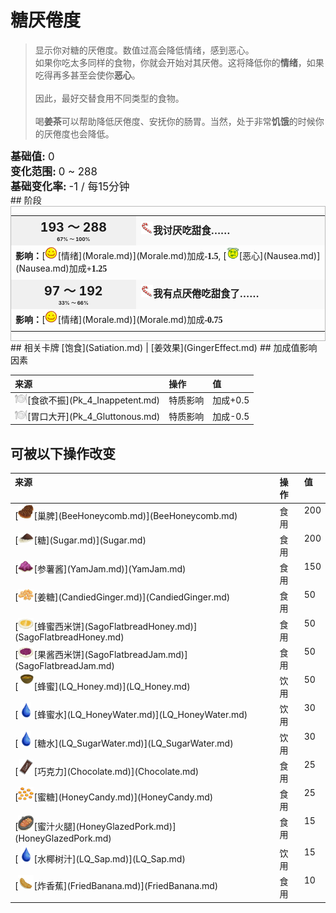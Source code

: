 # 糖<nobr>厌倦度</nobr>  
> 显示你对糖的厌倦度。数值过高会降低情绪，感到恶心。  
> 如果你吃太多同样的食物，你就会开始对其厌倦。这将降低你的<b>情绪</b>，如果吃得再多甚至会使你<b>恶心</b>。<br><br>因此，最好交替食用不同类型的食物。<br><br>喝<b>姜茶</b>可以帮助降低厌倦度、安抚你的肠胃。当然，处于非常<b>饥饿</b>的时候你的厌倦度也会降低。  
  
<div style="font-size:1.2em"><b>基础值: </b> 0 </div>  
<div style="font-size:1.2em"><b>变化范围: </b> 0 ~ 288 </div>  
<div style="font-size:1.2em"><b>基础变化率: </b> -1 / 每15分钟 </div>  
## 阶段  
<div  style="border:1px solid #BBB"><table><tr style="height:2em;"><td style="background-color:#F0F0F0;text-align:center;width:180px;font-size:1.4em;font-weight:bold;vertical-align:middle;"><div>193 ～ 288<div><div style="font-size:0.4em">67% ～ 100%</div></td><td colspan=2 style="font-size:1.1em;vertical-align:middle;background-color:#F9F9F9;"><div><b><div style="width:20px;display:inline-block;text-align:center"><img decoding="async" src="../wiki/Sprite/SaturationSugar.png" href="a.md" style="max-width:20px;max-height:20px;"></div>我讨厌吃甜食……</b></div><div style="font-size:0.8em;padding-top:4px;"></div></td></tr><tr><td colspan=2><b>影响：</b>[<div style="width:20px;display:inline-block;text-align:center"><img decoding="async" src="../wiki/Sprite/Content.png" href="a.md" style="max-width:20px;max-height:20px;"></div>[情绪](Morale.md)](Morale.md)加成<span style="font-family:ui-monospace"><b>-1.5</b></span>, [<div style="width:20px;display:inline-block;text-align:center"><img decoding="async" src="../wiki/Sprite/Dizzy.png" href="a.md" style="max-width:20px;max-height:20px;"></div>[恶心](Nausea.md)](Nausea.md)加成<span style="font-family:ui-monospace"><b>+1.25</b></span></td></tr><tr><td colspan=2></td></tr><tr style="height:2em;"><td style="background-color:#F0F0F0;text-align:center;width:180px;font-size:1.4em;font-weight:bold;vertical-align:middle;"><div>97 ～ 192<div><div style="font-size:0.4em">33% ～ 66%</div></td><td colspan=2 style="font-size:1.1em;vertical-align:middle;background-color:#F9F9F9;"><div><b><div style="width:20px;display:inline-block;text-align:center"><img decoding="async" src="../wiki/Sprite/SaturationSugar.png" href="a.md" style="max-width:20px;max-height:20px;"></div>我有点厌倦吃甜食了……</b></div><div style="font-size:0.8em;padding-top:4px;"></div></td></tr><tr><td colspan=2><b>影响：</b>[<div style="width:20px;display:inline-block;text-align:center"><img decoding="async" src="../wiki/Sprite/Content.png" href="a.md" style="max-width:20px;max-height:20px;"></div>[情绪](Morale.md)](Morale.md)加成<span style="font-family:ui-monospace"><b>-0.75</b></span></td></tr><tr><td colspan=2></td></tr></table></div>  
## 相关卡牌  
[饱食](Satiation.md)  |  [姜效果](GingerEffect.md)  
## 加成值影响因素  
<style>
        .table2579 th,td{
            text-align:left;
            vertical-align:top;
        }
        </style><table class="table table-bordered table2579" data-toggle="table"  ><thead style=""><tr ><th  style=""  >来源</th><th  style=""  >操作</th><th  style=""  >值</th></tr></thead><tr ><td  style=""  ><div style="width:20px;display:inline-block;text-align:center"><img decoding="async" src="../wiki/Sprite/Appetite.png" href="a.md" style="max-width:20px;max-height:20px;"></div>[食欲不振](Pk_4_Inappetent.md)</td><td  style=""  >特质影响</td><td  style=""  >加成+0.5</td></tr><tr ><td  style=""  ><div style="width:20px;display:inline-block;text-align:center"><img decoding="async" src="../wiki/Sprite/Appetite.png" href="a.md" style="max-width:20px;max-height:20px;"></div>[胃口大开](Pk_4_Gluttonous.md)</td><td  style=""  >特质影响</td><td  style=""  >加成-0.5</td></tr></tbody></table>  
  
## 可被以下操作改变  
<style>
        .table0695 th,td{
            text-align:left;
            vertical-align:top;
        }
        </style><table class="table table-bordered table0695" data-toggle="table"  ><thead style=""><tr ><th  style=""  >来源</th><th  style=""  >操作</th><th  style=""  data-sortable="true"  >值</th></tr></thead><tr ><td  style=""  >[<div style="width:25px;display:inline-block;text-align:center"><img decoding="async" src="../wiki/Sprite/BeeHoneycomb.png" href="a.md" style="max-width:25px;max-height:25px;"></div>[巢脾](BeeHoneycomb.md)](BeeHoneycomb.md)</td><td  style=""  >食用</td><td  style=""  >200</td></tr><tr ><td  style=""  >[<div style="width:25px;display:inline-block;text-align:center"><img decoding="async" src="../wiki/Sprite/PalmSugar.png" href="a.md" style="max-width:25px;max-height:25px;"></div>[糖](Sugar.md)](Sugar.md)</td><td  style=""  >食用</td><td  style=""  >200</td></tr><tr ><td  style=""  >[<div style="width:25px;display:inline-block;text-align:center"><img decoding="async" src="../wiki/Sprite/YamJam.png" href="a.md" style="max-width:25px;max-height:25px;"></div>[参薯酱](YamJam.md)](YamJam.md)</td><td  style=""  >食用</td><td  style=""  >150</td></tr><tr ><td  style=""  >[<div style="width:25px;display:inline-block;text-align:center"><img decoding="async" src="../wiki/Sprite/CandiedGinger.png" href="a.md" style="max-width:25px;max-height:25px;"></div>[姜糖](CandiedGinger.md)](CandiedGinger.md)</td><td  style=""  >食用</td><td  style=""  >50</td></tr><tr ><td  style=""  >[<div style="width:25px;display:inline-block;text-align:center"><img decoding="async" src="../wiki/Sprite/SagoFlatbreadHoney.png" href="a.md" style="max-width:25px;max-height:25px;"></div>[蜂蜜西米饼](SagoFlatbreadHoney.md)](SagoFlatbreadHoney.md)</td><td  style=""  >食用</td><td  style=""  >50</td></tr><tr ><td  style=""  >[<div style="width:25px;display:inline-block;text-align:center"><img decoding="async" src="../wiki/Sprite/SagoFlatbreadYam.png" href="a.md" style="max-width:25px;max-height:25px;"></div>[果酱西米饼](SagoFlatbreadJam.md)](SagoFlatbreadJam.md)</td><td  style=""  >食用</td><td  style=""  >50</td></tr><tr ><td  style=""  >[<div style="width:25px;display:inline-block;text-align:center"><img decoding="async" src="../wiki/Sprite/CoconutShellHoney.png" href="a.md" style="max-width:25px;max-height:25px;"></div>[蜂蜜](LQ_Honey.md)](LQ_Honey.md)</td><td  style=""  >饮用</td><td  style=""  >50</td></tr><tr ><td  style=""  >[<div style="width:25px;display:inline-block;text-align:center"><img decoding="async" src="../wiki/Sprite/Thirst.png" href="a.md" style="max-width:25px;max-height:25px;"></div>[蜂蜜水](LQ_HoneyWater.md)](LQ_HoneyWater.md)</td><td  style=""  >饮用</td><td  style=""  >30</td></tr><tr ><td  style=""  >[<div style="width:25px;display:inline-block;text-align:center"><img decoding="async" src="../wiki/Sprite/Thirst.png" href="a.md" style="max-width:25px;max-height:25px;"></div>[糖水](LQ_SugarWater.md)](LQ_SugarWater.md)</td><td  style=""  >饮用</td><td  style=""  >30</td></tr><tr ><td  style=""  >[<div style="width:25px;display:inline-block;text-align:center"><img decoding="async" src="../wiki/Sprite/Chocolate.png" href="a.md" style="max-width:25px;max-height:25px;"></div>[巧克力](Chocolate.md)](Chocolate.md)</td><td  style=""  >食用</td><td  style=""  >25</td></tr><tr ><td  style=""  >[<div style="width:25px;display:inline-block;text-align:center"><img decoding="async" src="../wiki/Sprite/BeeHoneyCandy.png" href="a.md" style="max-width:25px;max-height:25px;"></div>[蜜糖](HoneyCandy.md)](HoneyCandy.md)</td><td  style=""  >食用</td><td  style=""  >25</td></tr><tr ><td  style=""  >[<div style="width:25px;display:inline-block;text-align:center"><img decoding="async" src="../wiki/Sprite/HoneyGlazedPork.png" href="a.md" style="max-width:25px;max-height:25px;"></div>[蜜汁火腿](HoneyGlazedPork.md)](HoneyGlazedPork.md)</td><td  style=""  >食用</td><td  style=""  >15</td></tr><tr ><td  style=""  >[<div style="width:25px;display:inline-block;text-align:center"><img decoding="async" src="../wiki/Sprite/Thirst.png" href="a.md" style="max-width:25px;max-height:25px;"></div>[水椰树汁](LQ_Sap.md)](LQ_Sap.md)</td><td  style=""  >饮用</td><td  style=""  >15</td></tr><tr ><td  style=""  >[<div style="width:25px;display:inline-block;text-align:center"><img decoding="async" src="../wiki/Sprite/FriedBanana.png" href="a.md" style="max-width:25px;max-height:25px;"></div>[炸香蕉](FriedBanana.md)](FriedBanana.md)</td><td  style=""  >食用</td><td  style=""  >10</td></tr></tbody></table>  
  


<script>document.title="糖<nobr>厌倦度</nobr> - 卡牌生存百科 Card Survival Wiki";</script>